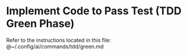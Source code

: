 # Implement Code to Pass Test (TDD Green Phase)

Refer to the instructions located in this file:
@~/.config/ai/commands/tdd/green.md
